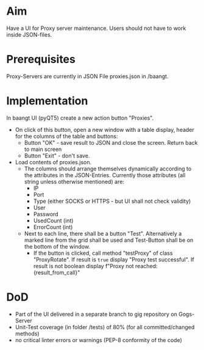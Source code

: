 # Aim

Have a UI for Proxy server maintenance. Users should not have to work inside JSON-files.

# Prerequisites

Proxy-Servers are currently in JSON File proxies.json in /baangt. 

# Implementation

In baangt UI (pyQT5) create a new action button "Proxies". 

* On click of this button, open a new window with a table display, header for the columns of the table and buttons:
    * Button "OK" - save result to JSON and close the screen. Return back to main screen
    * Button "Exit" - don't save.
* Load contents of proxies.json.
    * The columns should arrange themselves dynamically according to the attributes in the JSON-Entries. 
      Currently those attributes (all string unless otherwise mentioned) are:
         * IP
         * Port
         * Type (either SOCKS or HTTPS - but UI shall not check validity)
         * User
         * Password
         * UsedCount (int)
         * ErrorCount (int)
    * Next to each line, there shall be a button "Test". Alternatively a marked line from the grid shall be used and
      Test-Button shall be on the bottom of the window.
         * If the button is clicked, call method "testProxy" of class "ProxyRotate". If result is ```true``` display
           "Proxy test successful". If result is not boolean display f"Proxy not reached: {result_from_call}"          
             
# DoD
 
* Part of the UI delivered in a separate branch to gig repository on Gogs-Server
* Unit-Test coverage (in folder /tests) of 80% (for all committed/changed methods) 
* no critical linter errors or warnings (PEP-8 conformity of the code)